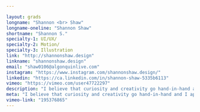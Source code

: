 ```yaml
---

layout: grads
longname: "Shannon <br> Shaw"
longname-oneline: "Shannon Shaw"
shortname: "Shannon S."
specialty-1: UI/UX/
specialty-2: Motion/
specialty-3: Illustration
link: "http://shannonshaw.design"
linkname: "shannonshaw.design"
email: "shaw0106@algonquinlive.com"
instagram: "https://www.instagram.com/shannonshaw.design/"
linkedin: "https://ca.linkedin.com/in/shannon-shaw-5335b6113"
vimeo: "https://vimeo.com/user47722297"
description: "I believe that curiosity and creativity go hand-in-hand and I approach every situation with an open mind."
meta: "I believe that curiosity and creativity go hand-in-hand and I approach every situation with an open mind."
vimeo-link: "195376865"
---
```

